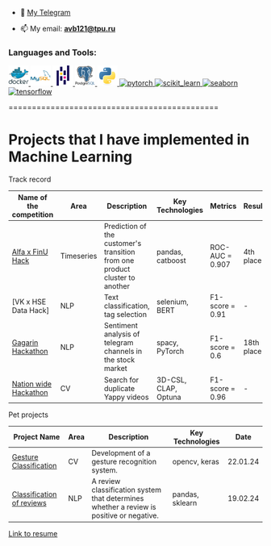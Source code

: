 - 💬 [My Telegram](https://t.me/totoroch)
  
- 📫 My email: **avb121@tpu.ru**

<h3 align="left">Languages and Tools:</h3>
<p align="left"> <a href="https://www.docker.com/" target="_blank" rel="noreferrer"> <img src="https://raw.githubusercontent.com/devicons/devicon/master/icons/docker/docker-original-wordmark.svg" alt="docker" width="40" height="40"/> </a> <a href="https://www.mysql.com/" target="_blank" rel="noreferrer"> <img src="https://raw.githubusercontent.com/devicons/devicon/master/icons/mysql/mysql-original-wordmark.svg" alt="mysql" width="40" height="40"/> </a> <a href="https://pandas.pydata.org/" target="_blank" rel="noreferrer"> <img src="https://raw.githubusercontent.com/devicons/devicon/2ae2a900d2f041da66e950e4d48052658d850630/icons/pandas/pandas-original.svg" alt="pandas" width="40" height="40"/> </a> <a href="https://www.postgresql.org" target="_blank" rel="noreferrer"> <img src="https://raw.githubusercontent.com/devicons/devicon/master/icons/postgresql/postgresql-original-wordmark.svg" alt="postgresql" width="40" height="40"/> </a> <a href="https://www.python.org" target="_blank" rel="noreferrer"> <img src="https://raw.githubusercontent.com/devicons/devicon/master/icons/python/python-original.svg" alt="python" width="40" height="40"/> </a> <a href="https://pytorch.org/" target="_blank" rel="noreferrer"> <img src="https://www.vectorlogo.zone/logos/pytorch/pytorch-icon.svg" alt="pytorch" width="40" height="40"/> </a> <a href="https://scikit-learn.org/" target="_blank" rel="noreferrer"> <img src="https://upload.wikimedia.org/wikipedia/commons/0/05/Scikit_learn_logo_small.svg" alt="scikit_learn" width="40" height="40"/> </a> <a href="https://seaborn.pydata.org/" target="_blank" rel="noreferrer"> <img src="https://seaborn.pydata.org/_images/logo-mark-lightbg.svg" alt="seaborn" width="40" height="40"/> </a> <a href="https://www.tensorflow.org" target="_blank" rel="noreferrer"> <img src="https://www.vectorlogo.zone/logos/tensorflow/tensorflow-icon.svg" alt="tensorflow" width="40" height="40"/> </a> </p>

=============================================

# Projects that I have implemented in Machine Learning

Track record
  
| Name of the competition | Area | Description | Key Technologies | Metrics | Result | Date |
| --- | --- | --- | --- | --- | --- | --- |
| [ Alfa x FinU Hack](https://github.com/Vvstr/Alfa-FinU ) | Timeseries | Prediction of the customer's transition from one product cluster to another | pandas, catboost | ROC-AUC = 0.907 | 4th place | 02/14/24 |
| [VK x HSE Data Hack] | NLP | Text classification, tag selection | selenium, BERT | F1-score = 0.91 | - | 21.04.24 |
| [Gagarin Hackathon](https://github.com/Vvstr/Gagarin-Hack ) | NLP | Sentiment analysis of telegram channels in the stock market | spacy, PyTorch | F1-score = 0.6 | 18th place | 04/13.24 |
| [Nation wide Hackathon](https://github.com/Vvstr/duplicate_video_hack ) | CV | Search for duplicate Yappy videos | 3D-CSL, CLAP, Optuna | F1-score = 0.96 | - | 27.10.24 |

Pet projects
  
| Project Name | Area | Description | Key Technologies | Date |
| --- | --- | --- | --- | --- |
| [Gesture Classification](https://github.com/Vvstr/SignRec ) | CV | Development of a gesture recognition system. | opencv, keras | 22.01.24 |
| [Classification of reviews](https://github.com/Vvstr/ReviewClassification ) | NLP | A review classification system that determines whether a review is positive or negative. | pandas, sklearn | 19.02.24 |



[Link to resume](https://tomsk.hh.ru/resume/c8f05ad7ff0bd5909a0039ed1f51516567574f )
